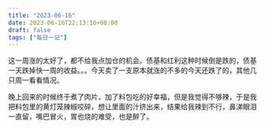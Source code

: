 ```yaml
---
title: "2023-06-16"
date: 2023-06-16T22:13:16+08:00
draft: false
tags: ["每日一记"]
---
```


这一周涨的太好了，都不给我点加仓的机会。债基和红利这种时候倒是跌的，债基一天跌掉快一周的收益。。。今天卖了一支原本就涨的不多的今天还跌了的，其他几只周一看看情况。

晚上回来的时候终于煮了肉片，加了料包吃的好幸福，但是我觉得不够辣，于是我把料包里的黄灯笼辣椒咬碎，想让里面的汁挤出来，结果给我辣到不行，鼻涕眼泪一直留，嘴巴冒火，胃也烧的难受，也是醉了。
